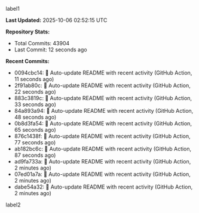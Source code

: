 
label1 
<!-- ACTIVITY_START -->
**Last Updated:** 2025-10-06 02:52:15 UTC

**Repository Stats:**
- Total Commits: 43904
- Last Commit: 12 seconds ago

**Recent Commits:**
- 0094cbc14: 🤖 Auto-update README with recent activity (GitHub Action, 11 seconds ago)
- 2f91ab80c: 🤖 Auto-update README with recent activity (GitHub Action, 22 seconds ago)
- 883c3819c: 🤖 Auto-update README with recent activity (GitHub Action, 33 seconds ago)
- 84a893a94: 🤖 Auto-update README with recent activity (GitHub Action, 48 seconds ago)
- 0b8d3fa54: 🤖 Auto-update README with recent activity (GitHub Action, 65 seconds ago)
- 876c1438f: 🤖 Auto-update README with recent activity (GitHub Action, 77 seconds ago)
- ab182bc6c: 🤖 Auto-update README with recent activity (GitHub Action, 87 seconds ago)
- ad9fa733a: 🤖 Auto-update README with recent activity (GitHub Action, 2 minutes ago)
- 07ed01a7a: 🤖 Auto-update README with recent activity (GitHub Action, 2 minutes ago)
- dabe54a32: 🤖 Auto-update README with recent activity (GitHub Action, 2 minutes ago)
<!-- ACTIVITY_END -->

label2
